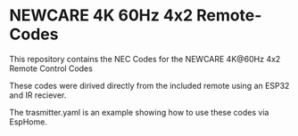 # NEWCARE 4K 60Hz 4x2 Remote-Codes
This repository contains the NEC Codes for the NEWCARE 4K@60Hz 4x2 Remote Control Codes

These codes were dirived directly from the included remote using an ESP32 and IR reciever.

The trasmitter.yaml is an example showing how to use these codes via EspHome.
